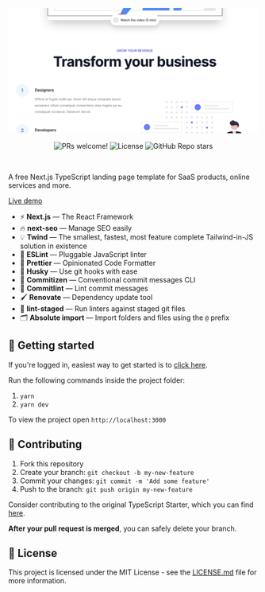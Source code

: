 <p align="center">
  <img src="public/screenshot.png" alt="Screenshot">
</p>

<p align="center">
  <img src="https://img.shields.io/static/v1?label=PRs&message=welcome&style=for-the-badge&color=24B36B&labelColor=000000" alt="PRs welcome!" />
  <img alt="License" src="https://img.shields.io/github/license/jkytoela/next-startd?style=for-the-badge&color=24B36B&labelColor=000000">
  <img alt="GitHub Repo stars" src="https://img.shields.io/github/stars/jkytoela/next-startd?style=for-the-badge&color=24B36B&labelColor=000000">
</p>
<br>

A free Next.js TypeScript landing page template for SaaS products, online services and more.

<a href="https://nextjs-template1.vercel.app">Live demo</a>

- ⚡ **Next.js** — The React Framework
- 🔥 **next-seo** — Manage SEO easily
- 💡 **Twind** — The smallest, fastest, most feature complete Tailwind-in-JS solution in existence
- 📏 **ESLint** — Pluggable JavaScript linter
- 💖 **Prettier** — Opinionated Code Formatter
- 🐶 **Husky** — Use git hooks with ease
- 📄 **Commitizen** — Conventional commit messages CLI
- 🚓 **Commitlint** — Lint commit messages
- 🖌 **Renovate** — Dependency update tool
- 🚫 **lint-staged** — Run linters against staged git files
- 🗂 **Absolute import** — Import folders and files using the `@` prefix

## 🚀 Getting started

If you're logged in, easiest way to get started is to [click here](https://github.com/Cardoso-topdev/nextjs-template1/generate).

Run the following commands inside the project folder:

1. `yarn`
2. `yarn dev`

To view the project open `http://localhost:3000`


## 🤝 Contributing

1. Fork this repository
2. Create your branch: `git checkout -b my-new-feature`
3. Commit your changes: `git commit -m 'Add some feature'`
4. Push to the branch: `git push origin my-new-feature`

Consider contributing to the original TypeScript Starter, which you can find [here](https://github.com/Cardoso-topdev).

**After your pull request is merged**, you can safely delete your branch.

## 📝 License

This project is licensed under the MIT License - see the [LICENSE.md](LICENSE.md) file for more information.
